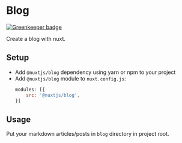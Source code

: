 # Blog

[![Greenkeeper badge](https://badges.greenkeeper.io/nuxt-community/blog-module.svg)](https://greenkeeper.io/)

Create a blog with nuxt.

## Setup

- Add `@nuxtjs/blog` dependency using yarn or npm to your project
- Add `@nuxtjs/blog` module to `nuxt.config.js`:
  ``` js
  modules: [{
      src: '@nuxtjs/blog',
  }]
  ```

## Usage

Put your markdown articles/posts in `blog` directory in project root.
